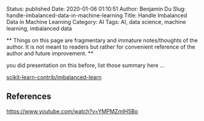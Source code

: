Status: published
Date: 2020-01-06 01:10:51
Author: Benjamin Du
Slug: handle-imbalanced-data-in-machine-learning
Title: Handle Imbalanced Data in Machine Learning
Category: AI
Tags: AI, data science, machine learning, imbalanced data

**
Things on this page are fragmentary and immature notes/thoughts of the author.
It is not meant to readers but rather for convenient reference of the author and future improvement.
**

you did presentation on this before, 
list those summary here ...

[scikit-learn-contrib/imbalanced-learn](https://github.com/scikit-learn-contrib/imbalanced-learn)

## References

https://www.youtube.com/watch?v=YMPMZmlH5Bo